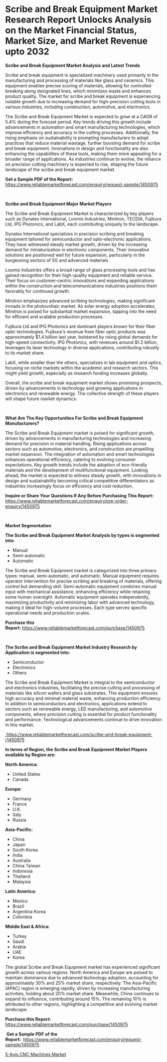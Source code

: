 <p><h1>Scribe and Break Equipment Market Research Report Unlocks Analysis on the Market Financial Status, Market Size, and Market Revenue upto 2032</h1></p><p><strong>Scribe and Break Equipment Market Analysis and Latest Trends</strong></p>
<p><p>Scribe and break equipment is specialized machinery used primarily in the manufacturing and processing of materials like glass and ceramics. This equipment enables precise scoring of materials, allowing for controlled breaking along designated lines, which minimizes waste and enhances product quality. The market for scribe and break equipment is experiencing notable growth due to increasing demand for high-precision cutting tools in various industries, including construction, automotive, and electronics.</p><p>The Scribe and Break Equipment Market is expected to grow at a CAGR of 5.4% during the forecast period. Key trends driving this growth include advancements in automation and smart manufacturing technologies, which improve efficiency and accuracy in the cutting processes. Additionally, the rising emphasis on sustainability is prompting manufacturers to adopt practices that reduce material wastage, further boosting demand for scribe and break equipment. Innovations in design and functionality are also enhancing the capabilities of these tools, making them more appealing for a broader range of applications. As industries continue to evolve, the reliance on precision cutting machinery is expected to rise, shaping the future landscape of the scribe and break equipment market.</p></p>
<p><strong>Get a Sample PDF of the Report:&nbsp;</strong> <a href="https://www.reliablemarketforecast.com/enquiry/request-sample/1450975?utm_campaign=3321&utm_medium=2&utm_source=Github&utm_content=ia&utm_term=11042025&utm_id=scribe-and-break-equipment">https://www.reliablemarketforecast.com/enquiry/request-sample/1450975</a></p>
<p>&nbsp;</p>
<p><strong>Scribe and Break Equipment Major Market Players</strong></p>
<p><p>The Scribe and Break Equipment Market is characterized by key players such as Dynatex International, Loomis Industries, Minitron, TECDIA, Fujikura Ltd, IPG Photonics, and LabX, each contributing uniquely to the landscape. </p><p>Dynatex International specializes in precision scribing and breaking equipment tailored for semiconductor and opto-electronic applications. They have witnessed steady market growth, driven by the increasing demand for miniaturization in electronic components. Their innovative solutions are positioned well for future expansion, particularly in the burgeoning sectors of 5G and advanced materials.</p><p>Loomis Industries offers a broad range of glass processing tools and has gained recognition for their high-quality equipment and reliable service. Their focus on customer-centric innovations and expanding applications within the construction and telecommunications industries positions them favorably for continued growth.</p><p>Minitron emphasizes advanced scribing technologies, making significant inroads in the photovoltaic market. As solar energy adoption accelerates, Minitron is poised for substantial market expansion, tapping into the need for efficient and scalable production processes.</p><p>Fujikura Ltd and IPG Photonics are dominant players known for their fiber optic technologies. Fujikura's revenue from fiber optic products was approximately $1.4 billion last year, bolstered by rising global demands for high-speed connectivity. IPG Photonics, with revenues around $1.2 billion, leverages its laser technology in diverse applications, contributing robustly to its market share.</p><p>LabX, while smaller than the others, specializes in lab equipment and optics, focusing on niche markets within the academic and research sectors. This might yield growth, especially as research funding increases globally.</p><p>Overall, the scribe and break equipment market shows promising prospects, driven by advancements in technology and growing applications in electronics and renewable energy. The collective strength of these players will shape future market dynamics.</p></p>
<p>&nbsp;</p>
<p><strong>What Are The Key Opportunities For Scribe and Break Equipment Manufacturers?</strong></p>
<p><p>The Scribe and Break Equipment market is poised for significant growth, driven by advancements in manufacturing technologies and increasing demand for precision in material handling. Rising applications across sectors such as automotive, electronics, and construction are propelling market expansion. The integration of automation and smart technologies enhances operational efficiency, catering to evolving consumer expectations. Key growth trends include the adoption of eco-friendly materials and the development of multifunctional equipment. Looking ahead, the market is expected to witness steady growth, with innovations in design and sustainability becoming critical competitive differentiators as industries increasingly focus on efficiency and cost reduction.</p></p>
<p><strong>Inquire or Share Your Questions If Any Before Purchasing This Report:</strong> <a href="https://www.reliablemarketforecast.com/enquiry/pre-order-enquiry/1450975?utm_campaign=3321&utm_medium=2&utm_source=Github&utm_content=ia&utm_term=11042025&utm_id=scribe-and-break-equipment">https://www.reliablemarketforecast.com/enquiry/pre-order-enquiry/1450975</a></p>
<p>&nbsp;</p>
<p><strong>Market Segmentation</strong></p>
<p><strong>The Scribe and Break Equipment Market Analysis by types is segmented into:</strong></p>
<p><ul><li>Manual</li><li>Semi-automatic</li><li>Automatic</li></ul></p>
<p><p>The Scribe and Break Equipment market is categorized into three primary types: manual, semi-automatic, and automatic. Manual equipment requires operator intervention for precise scribing and breaking of materials, offering control but demanding skill. Semi-automatic equipment combines manual input with mechanical assistance, enhancing efficiency while retaining some human oversight. Automatic equipment operates independently, maximizing productivity and minimizing labor with advanced technology, making it ideal for high-volume processes. Each type serves specific operational needs and production scales.</p></p>
<p><strong>Purchase this Report:&nbsp;</strong><a href="https://www.reliablemarketforecast.com/purchase/1450975?utm_campaign=3321&utm_medium=2&utm_source=Github&utm_content=ia&utm_term=11042025&utm_id=scribe-and-break-equipment">https://www.reliablemarketforecast.com/purchase/1450975</a></p>
<p>&nbsp;</p>
<p><strong>The Scribe and Break Equipment Market Industry Research by Application is segmented into:</strong></p>
<p><ul><li>Semiconductor</li><li>Electronics</li><li>Others</li></ul></p>
<p><p>The Scribe and Break Equipment Market is integral to the semiconductor and electronics industries, facilitating the precise cutting and processing of materials like silicon wafers and glass substrates. This equipment ensures high accuracy and minimal material waste, enhancing production efficiency. In addition to semiconductors and electronics, applications extend to sectors such as renewable energy, LED manufacturing, and automotive components, where precision cutting is essential for product functionality and performance. Technological advancements continue to drive innovation in this market.</p></p>
<p><a href="https://www.reliablemarketforecast.com/scribe-and-break-equipment-r1450975?utm_campaign=3321&utm_medium=2&utm_source=Github&utm_content=ia&utm_term=11042025&utm_id=scribe-and-break-equipment">&nbsp;https://www.reliablemarketforecast.com/scribe-and-break-equipment-r1450975</a></p>
<p><strong>In terms of Region, the Scribe and Break Equipment Market Players available by Region are:</strong></p>
<p>
    <p> <strong> North America: </strong>
        <ul>
            <li>United States</li>
            <li>Canada</li>
        </ul>
        </p> 
    <p> <strong> Europe: </strong>
        <ul>
            <li>Germany</li>
            <li>France</li>
            <li>U.K.</li>
            <li>Italy</li>
            <li>Russia</li>
        </ul>
        </p> 
    <p> <strong> Asia-Pacific: </strong>
        <ul>
            <li>China</li>
            <li>Japan</li>
            <li>South Korea</li>
            <li>India</li>
            <li>Australia</li>
            <li>China Taiwan</li>
            <li>Indonesia</li>
            <li>Thailand</li>
            <li>Malaysia</li>
        </ul>
        </p> 
    <p> <strong> Latin America: </strong>
        <ul>
            <li>Mexico</li>
            <li>Brazil</li>
            <li>Argentina Korea</li>
            <li>Colombia</li>
        </ul>
        </p> 
    <p> <strong> Middle East & Africa: </strong>
        <ul>
            <li>Turkey</li>
            <li>Saudi</li>
            <li>Arabia</li>
            <li>UAE</li>
            <li>Korea</li>
        </ul>
    </p>
    </p>
<p><p>The global Scribe and Break Equipment market has experienced significant growth across various regions. North America and Europe are poised to maintain dominance due to advanced technology adoption, accounting for approximately 30% and 25% market share, respectively. The Asia-Pacific (APAC) region is emerging rapidly, driven by increasing manufacturing activities, holding about 20% market share. Meanwhile, China continues to expand its influence, contributing around 15%. The remaining 10% is attributed to other regions, highlighting a competitive and evolving market landscape.</p></p>
<p><strong>Purchase this Report: </strong><a href="https://www.reliablemarketforecast.com/purchase/1450975?utm_campaign=3321&utm_medium=2&utm_source=Github&utm_content=ia&utm_term=11042025&utm_id=scribe-and-break-equipment">https://www.reliablemarketforecast.com/purchase/1450975</a></p>
<p>&nbsp;<strong>Get a Sample PDF of the Report:&nbsp;&nbsp;</strong><a href="https://www.reliablemarketforecast.com/enquiry/request-sample/1450975?utm_campaign=3321&utm_medium=2&utm_source=Github&utm_content=ia&utm_term=11042025&utm_id=scribe-and-break-equipment">https://www.reliablemarketforecast.com/enquiry/request-sample/1450975</a></p>
<p><strong></strong></p>
<p><p><a href="https://github.com/fabrehugessf/Market-Research-Report-List-1/blob/main/5-axis-cnc-machines-market.md?utm_campaign=3321&utm_medium=2&utm_source=Github&utm_content=ia&utm_term=11042025&utm_id=scribe-and-break-equipment">5-Axis CNC Machines Market</a></p></p>